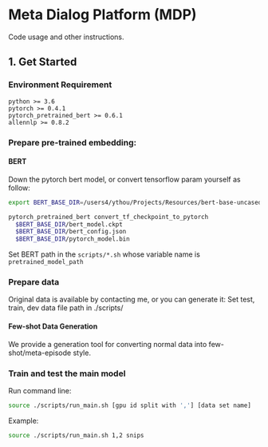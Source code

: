 # Meta Dialog Platform (MDP)
Code usage and other instructions.

## 1. Get Started
### Environment Requirement
```
python >= 3.6
pytorch >= 0.4.1
pytorch_pretrained_bert >= 0.6.1
allennlp >= 0.8.2
```

### Prepare pre-trained embedding:

#### BERT
Down the pytorch bert model, or convert tensorflow param yourself as follow:
```bash
export BERT_BASE_DIR=/users4/ythou/Projects/Resources/bert-base-uncased/uncased_L-12_H-768_A-12/

pytorch_pretrained_bert convert_tf_checkpoint_to_pytorch
  $BERT_BASE_DIR/bert_model.ckpt
  $BERT_BASE_DIR/bert_config.json
  $BERT_BASE_DIR/pytorch_model.bin
```
Set BERT path in the `scripts/*.sh` whose variable name is `pretrained_model_path` 

### Prepare data
Original data is available by contacting me, or you can generate it:
Set test, train, dev data file path in ./scripts/

#### Few-shot Data Generation
We provide a generation tool for converting normal data into few-shot/meta-episode style. 

### Train and test the main model
Run command line:
```bash
source ./scripts/run_main.sh [gpu id split with ','] [data set name]
```

Example:
```bash
source ./scripts/run_main.sh 1,2 snips
```



